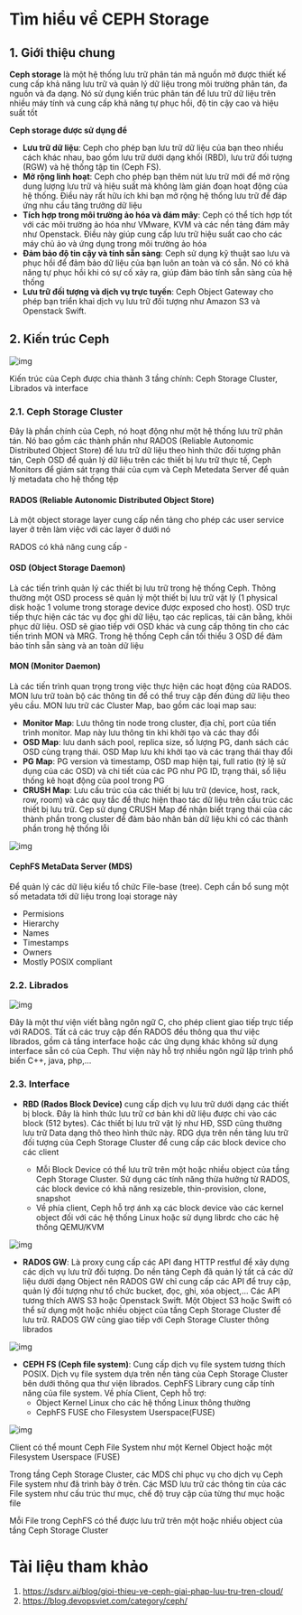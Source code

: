 # Tìm hiểu về CEPH Storage

## 1. Giới thiệu chung

**Ceph storage** là một hệ thống lưu trữ phân tán mã nguồn mở được thiết kế cung cấp khả năng lưu trữ và quản lý dữ liệu trong môi trường phân tán, đa nguồn và đa dạng. Nó sử dụng kiến trúc phân tán để lưu trữ dữ liệu trên nhiều máy tính và cung cấp khả năng tự phục hồi, độ tin cậy cao và hiệu suất tốt

**Ceph storage được sử dụng để**

- **Lưu trữ dữ liệu**: Ceph cho phép bạn lưu trữ dữ liệu của bạn theo nhiều cách khác nhau, bao gồm lưu trữ dưới dạng khối (RBD), lưu trữ đối tượng (RGW) và hệ thống tập tin (Ceph FS). 
- **Mở rộng linh hoạt**: Ceph cho phép bạn thêm nút lưu trữ mới để mở rộng dung lượng lưu trữ và hiệu suất mà không làm gián đoạn hoạt động của hệ thống. Điều này rất hữu ích khi bạn mở rộng hệ thống lưu trữ để đáp ứng nhu cầu tăng trưởng dữ liệu
- **Tích hợp trong môi trường ảo hóa và đám mây**: Ceph có thể tích hợp tốt với các môi trường ảo hóa như VMware, KVM và các nền tảng đám mây như Openstack. Điều này giúp cung cấp lưu trữ hiệu suất cao cho các máy chủ ảo và ứng dụng trong môi trường ảo hóa
- __Đảm bảo độ tin cậy và tính sẵn sàng__: Ceph sử dụng kỹ thuật sao lưu và phục hồi để đảm bảo dữ liệu của bạn luôn an toàn và có sẵn. Nó có khả năng tự phục hồi khi có sự cố xảy ra, giúp đảm bảo tính sẵn sàng của hệ thống 
- **Lưu trữ đối tượng và dịch vụ trực tuyến**: Ceph Object Gateway cho phép bạn triển khai dịch vụ lưu trữ đối tượng như Amazon S3 và Openstack Swift.

## 2. Kiến trúc Ceph

![img](../imgs/ceph1.webp)

Kiến trúc của Ceph được chia thành 3 tầng chính: Ceph Storage Cluster, Librados và interface

### 2.1. Ceph Storage Cluster

Đây là phần chính của Ceph, nó hoạt động như một hệ thống lưu trữ phân tán. Nó bao gồm các thành phần như RADOS (Reliable Autonomic Distributed Object Store) để lưu trữ dữ liệu theo hình thức đối tượng phân tán, Ceph OSD để quản lý dữ liệu trên các thiết bị lưu trữ thực tế, Ceph Monitors để giám sát trạng thái của cụm và Ceph Metedata Server để quản lý metadata cho hệ thống tệp

#### __RADOS (Reliable Autonomic Distributed Object Store)__ 

Là một object storage layer cung cấp nền tảng cho phép các user service layer ở trên làm việc với các layer ở dưới nó

RADOS có khả năng cung cấp
    - 

#### __OSD (Object Storage Daemon)__ 

Là các tiến trình quản lý các thiết bị lưu trữ trong hệ thống Ceph. Thông thường một OSD process sẽ quản lý một thiết bị lưu trữ vật lý (1 physical disk hoặc 1 volume trong storage device được exposed cho host). OSD trực tiếp thực hiện các tác vụ đọc ghi dữ liệu, tạo các replicas, tải cân bằng, khôi phục dữ liệu. OSD sẽ giao tiếp với OSD khác và cung cấp thông tin cho các tiến trình MON và MRG. Trong hệ thống Ceph cần tối thiểu 3 OSD để đảm bảo tính sẵn sàng và an toàn dữ liệu

#### **MON (Monitor Daemon)** 

Là các tiến trình quan trọng trong việc thực hiện các hoạt động của RADOS. MON lưu trữ toàn bộ các thông tin để có thể truy cập đến đúng dữ liệu theo yêu cầu. MON lưu trữ các Cluster Map, bao gồm các loại map sau:
- **Monitor Map**: Lưu thông tin node trong cluster, địa chỉ, port của tiến trình monitor. Map này lưu thông tin khi khởi tạo và các thay đổi
- **OSD Map**: lưu danh sách pool, replica size, số lượng PG, danh sách các OSD cùng trạng thái. OSD Map lưu khi khởi tạo và các trạng thái thay đổi
- **PG Map**: PG version và timestamp, OSD map hiện tại, full ratio (tỷ lệ sử dụng của các OSD) và chi tiết của các PG như PG ID, trạng thái, số liệu thống kê hoạt động của pool trong PG
- **CRUSH Map**: Lưu cấu trúc của các thiết bị lưu trữ (device, host, rack, row, room) và các quy tắc để thực hiện thao tác dữ liệu trên cấu trúc các thiết bị lưu trữ. Cẹp sử dụng CRUSH Map để nhận biết trạng thái của các thành phần trong cluster để đảm bảo nhân bản dữ liệu khi có các thành phần trong hệ thống lỗi

![img](../imgs/ceph2.webp)

#### **CephFS MetaData Server (MDS)** 

Để quản lý các dữ liệu kiểu tổ chức File-base (tree). Ceph cần bổ sung một số  metadata tới dữ liệu trong loại storage này
- Permisions
- Hierarchy 
- Names
- Timestamps
- Owners
- Mostly POSIX compliant

### 2.2. Librados

![img](../imgs/ceph5.png)

Đây là một thư viện viết bằng ngôn ngữ C, cho phép client giao tiếp trực tiếp với RADOS. Tất cả các truy cập đến RADOS đều thông qua thư việc librados, gồm cả tầng interface hoặc các ứng dụng khác không sử dụng interface sẵn có của Ceph. Thư viện này hỗ trợ nhiều ngôn ngữ lập trình phổ biến C++, java, php,...

### 2.3. Interface

- **RBD (Rados Block Device)** cung cấp dịch vụ lưu trữ dưới dạng các thiết bị block. Đây là hình thức lưu trữ cơ bản khi dữ liệu được chi vào các block (512 bytes). Các thiết bị lưu trữ vật lý như HĐ, SSD cũng thường lưu trữ Data dạng thô theo hình thức này. RDG dựa trên nền tảng lưu trữ đối tượng của Ceph Storage Cluster để cung cấp các block device cho các client

    - Mỗi Block Device có thể lưu trữ trên một hoặc nhiều object của tầng Ceph Storage Cluster. Sử dụng các tính năng thừa hưởng từ RADOS, các block device có khả năng resizeble, thin-provision, clone, snapshot
    - Về phía client, Ceph hỗ trợ ánh xạ các block device vào các kernel object đối với các hệ thống Linux hoặc sử dụng librdc cho các hệ thống QEMU/KVM

![img](../imgs/ceph3.webp)

- **RADOS GW**: Là proxy cung cấp các API đang HTTP restful để xây dựng các dịch vụ lưu trữ đối tượng. Do nền tảng Ceph đã quản lý tất cả các dữ liệu dưới dạng  Object nên RADOS GW chỉ cung cấp các API để truy cập, quản lý đối tượng như tổ chức bucket, đọc, ghi, xóa object,... Các API tương thích AWS S3 hoặc Openstack Swift. Một Object S3 hoặc Swift có thể sử dụng một hoặc nhiều object của tầng Ceph Storage Cluster để lưu trữ. RADOS GW cũng giao tiếp với Ceph Storage Cluster thông librados

![img](../imgs/ceph4.webp)

- **CEPH FS (Ceph file system)**: Cung cấp dịch vụ file system tương thích POSIX. Dịch vụ file system dựa trên nền tảng của Ceph Storage Cluster bên dưới thông qua thư viện librados. CephFS Library cung cấp tính năng của file system. Về phía Client, Ceph hỗ trợ:
    - Object Kernel Linux cho các hệ thống Linux thông thường
    - CephFS FUSE cho Filesystem Userspace(FUSE) 

![img](../imgs/ceph5.webp)

Client có thể mount Ceph File System như một Kernel Object hoặc một Filesystem Userspace (FUSE)

Trong tầng Ceph Storage Cluster, các MDS chỉ phục vụ cho dịch vụ Ceph File system như đã trình bày ở trên. Các MSD lưu trữ các thông tin của các File system như cấu trúc thư mục, chế độ truy cập của từng thư mục hoặc file 

Mỗi File trong CephFS có thể được lưu trữ trên một hoặc nhiều object của tầng Ceph Storage Cluster

# Tài liệu tham khảo

1. https://sdsrv.ai/blog/gioi-thieu-ve-ceph-giai-phap-luu-tru-tren-cloud/
2. https://blog.devopsviet.com/category/ceph/